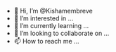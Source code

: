 - 👋 Hi, I’m @Kishamembreve
- 👀 I’m interested in ...
- 🌱 I’m currently learning ...
- 💞️ I’m looking to collaborate on ...
- 📫 How to reach me ...

<!---
Kishamembreve/Kishamembreve is a ✨ special ✨ repository because its `README.md` (this file) appears on your GitHub profile.
You can click the Preview link to take a look at your changes.
--->

